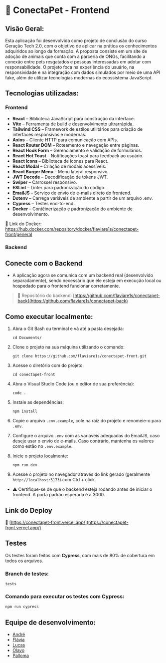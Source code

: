 # 🐾 ConectaPet - Frontend

## Visão Geral:
Esta aplicação foi desenvolvida como projeto de conclusão do curso Geração Tech 2.0, com o objetivo de aplicar na prática os conhecimentos adquiridos ao longo da formação.
A proposta consiste em um site de adoção de animais que conta com a parceria de ONGs, facilitando a conexão entre pets resgatados e pessoas interessadas em adotar com responsabilidade.
O projeto foca na experiência do usuário, na responsividade e na integração com dados simulados por meio de uma API fake, além de utilizar tecnologias modernas do ecossistema JavaScript.

## Tecnologias utilizadas:
### Frontend
- **React** – Biblioteca JavaScript para construção da interface.
- **Vite** – Ferramenta de build e desenvolvimento ultrarrápida.
- **Tailwind CSS** – Framework de estilos utilitários para criação de interfaces responsivas e modernas.
- **Axios** – Cliente HTTP para comunicação com APIs.
- **React Router DOM** – Roteamento e navegação entre páginas.
- **React Hook Form** – Gerenciamento e validação de formulários.
- **React Hot Toast** – Notificações toast para feedback ao usuário.
- **React Icons** – Biblioteca de ícones para React.
- **React Modal** – Criação de modais acessíveis.
- **React Burger Menu** – Menu lateral responsivo.
- **JWT Decode** – Decodificação de tokens JWT.
- **Swiper** – Carrossel responsivo.
- **ESLint** – Linter para padronização do código.
- **EmailJS** – Serviço de envio de e-mails direto do frontend.
- **Dotenv** – Carrega variáveis de ambiente a partir de um arquivo .env.
- **Cypress** – Testes end-to-end.
- **Docker** – Contêinerização e padronização do ambiente de desenvolvimento.

🔗 Link do Docker: https://hub.docker.com/repository/docker/flaviare1s/conectapet-front/general

### Backend
## Conecte com o Backend
- A aplicação agora se comunica com um backend real (desenvolvido separadamente), sendo necessário que ele esteja em execução local ou hospedado para o frontend funcionar corretamente.
> 🔗 Repositório do backend: [https://github.com/flaviare1s/conectapet-back](https://github.com/flaviare1s/conectapet-back)

## Como executar localmente:
1. Abra o Git Bash ou terminal e vá até a pasta desejada:
   ```
   cd Documents/
   ```

2. Clone o projeto na sua máquina utilizando o comando:
   ```
   git clone https://github.com/flaviare1s/conectapet-front.git
   ```

3. Acesse o diretório com do projeto:
   ```
   cd conectapet-front
   ```

4. Abra o Visual Studio Code (ou o editor de sua preferência):
   ```
   code .
   ```
   
5. Instale as dependências:
   ```
   npm install
   ```
   
6. Copie o arquivo `.env.example`, cole na raiz do projeto e renomeie-o para `.env`.

7. Configure o  arquivo `.env` com as variáveis adequadas do EmailJS, caso deseje usar o envio de e-mails. Caso contrário, mantenha os valores como estão no `.env.example`.

8. Inicie o projeto localmente:
   ```
   npm run dev
   ```
   
9. Acesse o projeto no navegador através do link gerado (geralmente ```http://localhost:5173```) com Ctrl + click.

- ⚠️ Certifique-se de que o backend esteja rodando antes de iniciar o frontend. A porta padrão esperada é a 3000.

## Link do Deploy

🔗 [https://conectapet-front.vercel.app/](https://conectapet-front.vercel.app/)

## Testes
Os testes foram feitos com **Cypress**, com mais de 80% de cobertura em todos os arquivos.

### Branch de testes:
```tests```

### Comando para executar os testes com Cypress:
```bash
npm run cypress
```

## Equipe de desenvolvimento:
- [André](https://github.com/AndreFMoura11)
- [Flávia](https://github.com/flaviare1s)
- [Lucas](https://github.com/1uc-dev)
- [Olavo](https://github.com/olavoVieira)
- [Palloma](https://github.com/pallomadvm)
